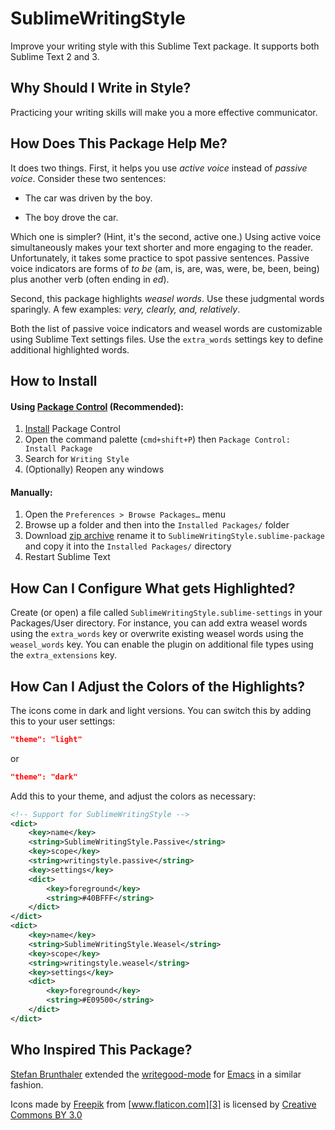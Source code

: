 SublimeWritingStyle
===================

Improve your writing style with this Sublime Text package. 
It supports both Sublime Text 2 and 3.

Why Should I Write in Style?
------------------------------

Practicing your writing skills will make you a more effective communicator.

How Does This Package Help Me?
-----------------------------------

It does two things. First, it helps you use *active voice* instead of *passive voice*.
Consider these two sentences:

- The car was driven by the boy. 

- The boy drove the car.

Which one is simpler? (Hint, it's the second, active one.) Using active voice simultaneously makes your text shorter and more engaging to the reader. Unfortunately, it takes some practice to spot passive sentences. 
Passive voice indicators are forms of *to be* (am, is, are, was, were, be, been, being) plus another verb (often ending in *ed*).

Second, this package highlights *weasel words*. Use these judgmental words sparingly. A few examples: *very, clearly, and, relatively*.

Both the list of passive voice indicators and weasel words are customizable using Sublime Text settings files.  Use the `extra_words` settings key to define additional highlighted words.

How to Install
------------------------------------------

#### Using [Package Control][0] (Recommended):

1. [Install][1] Package Control
2. Open the command palette (`cmd+shift+P`) then `Package Control: Install Package`
3. Search for `Writing Style`
4. (Optionally) Reopen any windows

#### Manually:

1. Open the `Preferences > Browse Packages…` menu
2. Browse up a folder and then into the `Installed Packages/` folder
3. Download [zip archive][zip] rename it to `SublimeWritingStyle.sublime-package` and copy it into the `Installed Packages/` directory
4. Restart Sublime Text

How Can I Configure What gets Highlighted?
------------------------------------------
Create (or open) a file called ```SublimeWritingStyle.sublime-settings``` in your Packages/User directory.
For instance, you can add extra weasel words using the ```extra_words``` key or overwrite existing weasel words using the ```weasel_words``` key.
You can enable the plugin on additional file types using the ```extra_extensions``` key.

How Can I Adjust the Colors of the Highlights?
-----------------------------------------------
The icons come in dark and light versions. You can switch this by adding this to your user settings:

```json
"theme": "light"
```

or

```json
"theme": "dark"
```

Add this to your theme, and adjust the colors as necessary:

```xml
<!-- Support for SublimeWritingStyle -->
<dict>
    <key>name</key>
    <string>SublimeWritingStyle.Passive</string>
    <key>scope</key>
    <string>writingstyle.passive</string>
    <key>settings</key>
    <dict>
        <key>foreground</key>
        <string>#40BFFF</string>
    </dict>
</dict>
<dict>
    <key>name</key>
    <string>SublimeWritingStyle.Weasel</string>
    <key>scope</key>
    <string>writingstyle.weasel</string>
    <key>settings</key>
    <dict>
        <key>foreground</key>
        <string>#E09500</string>
    </dict>
</dict>
```


Who Inspired This Package?
--------------------------

[Stefan Brunthaler](http://www.ics.uci.edu/~sbruntha/) extended the [writegood-mode](https://github.com/bnbeckwith/writegood-mode) for [Emacs](http://www.gnu.org/software/emacs/) in a similar fashion.

Icons made by [Freepik][2] from [www.flaticon.com][3] is licensed by [Creative Commons BY 3.0][4]

 [0]: https://sublime.wbond.net/
 [1]: https://sublime.wbond.net/installation
 [2]: http://www.freepik.com
 [3]: http://www.flaticon.com
 [4]: http://creativecommons.org/licenses/by/3.0/
 [zip]: https://github.com/revolunet/sublimetext-markdown-preview/archive/master.zip
